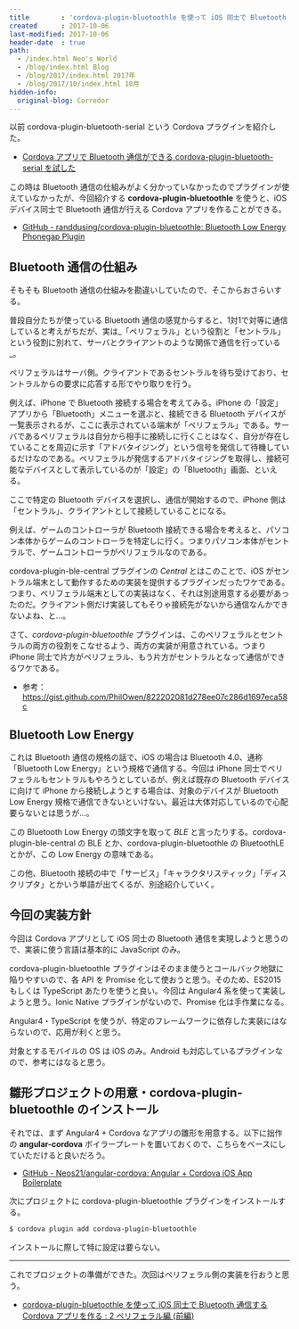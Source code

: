 ```yaml
---
title        : 'cordova-plugin-bluetoothle を使って iOS 同士で Bluetooth 通信する Cordova アプリを作る : 1 仕組み・準備編'
created      : 2017-10-06
last-modified: 2017-10-06
header-date  : true
path:
  - /index.html Neo's World
  - /blog/index.html Blog
  - /blog/2017/index.html 2017年
  - /blog/2017/10/index.html 10月
hidden-info:
  original-blog: Corredor
---
```


以前 cordova-plugin-bluetooth-serial という Cordova プラグインを紹介した。

- [Cordova アプリで Bluetooth 通信ができる cordova-plugin-bluetooth-serial を試した](/blog/2017/08/02-02.html)

この時は Bluetooth 通信の仕組みがよく分かっていなかったのでプラグインが使えていなかったが、今回紹介する __cordova-plugin-bluetoothle__ を使うと、iOS デバイス同士で Bluetooth 通信が行える Cordova アプリを作ることができる。

- [GitHub - randdusing/cordova-plugin-bluetoothle: Bluetooth Low Energy Phonegap Plugin](https://github.com/randdusing/cordova-plugin-bluetoothle)

## Bluetooth 通信の仕組み

そもそも Bluetooth 通信の仕組みを勘違いしていたので、そこからおさらいする。

普段自分たちが使っている Bluetooth 通信の感覚からすると、1対1で対等に通信していると考えがちだが、実は_「ペリフェラル」という役割と「セントラル」という役割に別れて、サーバとクライアントのような関係で通信を行っている_。

ペリフェラルはサーバ側。クライアントであるセントラルを待ち受けており、セントラルからの要求に応答する形でやり取りを行う。

例えば、iPhone で Bluetooth 接続する場合を考えてみる。iPhone の「設定」アプリから「Bluetooth」メニューを選ぶと、接続できる Bluetooth デバイスが一覧表示されるが、ここに表示されている端末が「ペリフェラル」である。サーバであるペリフェラルは自分から相手に接続しに行くことはなく、自分が存在していることを周辺に示す「アドバタイジング」という信号を発信して待機しているだけなのである。ペリフェラルが発信するアドバタイジングを取得し、接続可能なデバイスとして表示しているのが「設定」の「Bluetooth」画面、といえる。

ここで特定の Bluetooth デバイスを選択し、通信が開始するので、iPhone 側は「セントラル」、クライアントとして接続していることになる。

例えば、ゲームのコントローラが Bluetooth 接続できる場合を考えると、パソコン本体からゲームのコントローラを特定しに行く。つまりパソコン本体がセントラルで、ゲームコントローラがペリフェラルなのである。

cordova-plugin-ble-central プラグインの _Central_ とはこのことで、iOS がセントラル端末として動作するための実装を提供するプラグインだったワケである。つまり、ペリフェラル端末としての実装はなく、それは別途用意する必要があったのだ。クライアント側だけ実装してもそりゃ接続先がないから通信なんかできないよね、と…。

さて、_cordova-plugin-bluetoothle_ プラグインは、このペリフェラルとセントラルの両方の役割をこなせるよう、両方の実装が用意されている。つまり iPhone 同士で片方がペリフェラル、もう片方がセントラルとなって通信ができるワケである。

- 参考：<https://gist.github.com/PhilOwen/822202081d278ee07c286d1697eca58c>

## Bluetooth Low Energy

これは Bluetooth 通信の規格の話で、iOS の場合は Bluetooth 4.0、通称「Bluetooth Low Energy」という規格で通信する。今回は iPhone 同士でペリフェラルもセントラルもやろうとしているが、例えば既存の Bluetooth デバイスに向けて iPhone から接続しようとする場合は、対象のデバイスが Bluetooth Low Energy 規格で通信できないといけない。最近は大体対応しているので心配要らないとは思うが…。

この Bluetooth Low Energy の頭文字を取って _BLE_ と言ったりする。cordova-plugin-ble-central の BLE とか、cordova-plugin-bluetoothle の BluetoothLE とかが、この Low Energy の意味である。

この他、Bluetooth 接続の中で「サービス」「キャラクタリスティック」「ディスクリプタ」とかいう単語が出てくるが、別途紹介していく。

## 今回の実装方針

今回は Cordova アプリとして iOS 同士の Bluetooth 通信を実現しようと思うので、実装に使う言語は基本的に JavaScript のみ。

cordova-plugin-bluetoothle プラグインはそのまま使うとコールバック地獄に陥りやすいので、各 API を Promise 化して使おうと思う。そのため、ES2015 もしくは TypeScript あたりを使うと良い。今回は Angular4 系を使って実装しようと思う。Ionic Native プラグインがないので、Promise 化は手作業になる。

Angular4・TypeScript を使うが、特定のフレームワークに依存した実装にはならないので、応用が利くと思う。

対象とするモバイルの OS は iOS のみ。Android も対応しているプラグインなので、参考にはなると思う。

## 雛形プロジェクトの用意・cordova-plugin-bluetoothle のインストール

それでは、まず Angular4 + Cordova なアプリの雛形を用意する。以下に拙作の __angular-cordova__ ボイラープレートを置いておくので、こちらをベースにしていただけると良いだろう。

- [GitHub - Neos21/angular-cordova: Angular + Cordova iOS App Boilerplate](https://github.com/Neos21/boilerplate-angular-cordova)

次にプロジェクトに cordova-plugin-bluetoothle プラグインをインストールする。

```bash
$ cordova plugin add cordova-plugin-bluetoothle
```

インストールに際して特に設定は要らない。

---

これでプロジェクトの準備ができた。次回はペリフェラル側の実装を行おうと思う。

- [cordova-plugin-bluetoothle を使って iOS 同士で Bluetooth 通信する Cordova アプリを作る : 2 ペリフェラル編 (前編)](/blog/2017/10/07-01.html)
